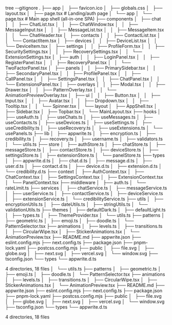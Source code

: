 tree --gitignore
.
├── app
│   ├── favicon.ico
│   ├── globals.css
│   ├── layout.tsx
│   ├── page.tsx          # Landing/auth page
│   └── app
│       └── page.tsx      # Main app shell (all-in-one SPA)
├── components
│   ├── chat
│   │   ├── ChatList.tsx
│   │   ├── ChatWindow.tsx
│   │   ├── MessageInput.tsx
│   │   ├── MessageList.tsx
│   │   ├── MessageItem.tsx
│   │   └── ChatHeader.tsx
│   ├── contacts
│   │   ├── ContactList.tsx
│   │   └── ContactItem.tsx
│   ├── devices
│   │   ├── DeviceList.tsx
│   │   └── DeviceItem.tsx
│   ├── settings
│   │   ├── ProfileForm.tsx
│   │   ├── SecuritySettings.tsx
│   │   ├── RecoverySettings.tsx
│   │   └── ExtensionSettings.tsx
│   ├── auth
│   │   ├── LoginPanel.tsx
│   │   ├── RegisterPanel.tsx
│   │   ├── RecoveryPanel.tsx
│   │   └── TwoFactorPanel.tsx
│   ├── panels
│   │   ├── PrimarySidebar.tsx
│   │   ├── SecondaryPanel.tsx
│   │   ├── ProfilePanel.tsx
│   │   ├── CallPanel.tsx
│   │   ├── SettingsPanel.tsx
│   │   ├── ChatPanel.tsx
│   │   └── ExtensionsPanel.tsx
│   ├── overlays
│   │   ├── Modal.tsx
│   │   ├── Drawer.tsx
│   │   ├── PatternOverlay.tsx
│   │   └── AnimationPreviewOverlay.tsx
│   ├── ui
│   │   ├── Button.tsx
│   │   ├── Input.tsx
│   │   ├── Avatar.tsx
│   │   ├── Dropdown.tsx
│   │   ├── Tooltip.tsx
│   │   └── Spinner.tsx
│   └── layout
│       ├── AppShell.tsx
│       ├── Sidebar.tsx
│       ├── Topbar.tsx
│       └── MainLayout.tsx
├── hooks
│   ├── useAuth.ts
│   ├── useChats.ts
│   ├── useMessages.ts
│   ├── useContacts.ts
│   ├── useDevices.ts
│   ├── useSettings.ts
│   ├── useCredibility.ts
│   ├── useRecovery.ts
│   ├── useExtensions.ts
│   └── usePanels.ts
├── lib
│   ├── appwrite.ts
│   ├── encryption.ts
│   ├── credibility.ts
│   ├── recovery.ts
│   ├── username.ts
│   ├── validators.ts
│   └── utils.ts
├── store
│   ├── authStore.ts
│   ├── chatStore.ts
│   ├── messageStore.ts
│   ├── contactStore.ts
│   ├── deviceStore.ts
│   ├── settingsStore.ts
│   ├── extensionStore.ts
│   └── panelStore.ts
├── types
│   ├── appwrite.d.ts
│   ├── chat.d.ts
│   ├── message.d.ts
│   ├── user.d.ts
│   ├── contact.d.ts
│   ├── device.d.ts
│   ├── extension.d.ts
│   └── credibility.d.ts
├── context
│   ├── AuthContext.tsx
│   ├── ChatContext.tsx
│   ├── SettingsContext.tsx
│   ├── ExtensionContext.tsx
│   └── PanelContext.tsx
├── middleware
│   ├── auth.ts
│   └── rateLimit.ts
├── services
│   ├── chatService.ts
│   ├── messageService.ts
│   ├── userService.ts
│   ├── contactService.ts
│   ├── deviceService.ts
│   ├── extensionService.ts
│   └── credibilityService.ts
├── utils
│   ├── encryptionUtils.ts
│   ├── dateUtils.ts
│   ├── stringUtils.ts
│   └── validationUtils.ts
├── themes
│   ├── defaultDark.ts
│   ├── defaultLight.ts
│   ├── types.ts
│   ├── ThemeProvider.tsx
│   └── utils.ts
├── patterns
│   ├── geometric.ts
│   ├── emoji.ts
│   ├── doodle.ts
│   └── PatternSelector.tsx
├── animations
│   ├── levels.ts
│   ├── transitions.ts
│   ├── CircularWipe.tsx
│   ├── StickerAnimations.tsx
│   └── AnimationPreview.tsx
├── README.md
├── appwrite.json
├── eslint.config.mjs
├── next.config.ts
├── package.json
├── pnpm-lock.yaml
├── postcss.config.mjs
├── public
│   ├── file.svg
│   ├── globe.svg
│   ├── next.svg
│   ├── vercel.svg
│   └── window.svg
├── tsconfig.json
└── types
    └── appwrite.d.ts

4 directories, 18 files
│   └── utils.ts
├── patterns
│   ├── geometric.ts
│   ├── emoji.ts
│   ├── doodle.ts
│   └── PatternSelector.tsx
├── animations
│   ├── levels.ts
│   ├── transitions.ts
│   ├── CircularWipe.tsx
│   ├── StickerAnimations.tsx
│   └── AnimationPreview.tsx
├── README.md
├── appwrite.json
├── eslint.config.mjs
├── next.config.ts
├── package.json
├── pnpm-lock.yaml
├── postcss.config.mjs
├── public
│   ├── file.svg
│   ├── globe.svg
│   ├── next.svg
│   ├── vercel.svg
│   └── window.svg
├── tsconfig.json
└── types
    └── appwrite.d.ts

4 directories, 18 files
